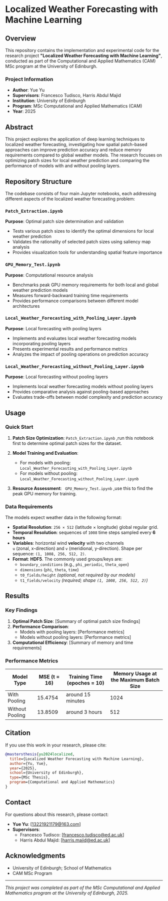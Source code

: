 # Localized Weather Forecasting with Machine Learning

## Overview

This repository contains the implementation and experimental code for the research project **"Localized Weather Forecasting with Machine Learning"**, conducted as part of the Computational and Applied Mathematics (CAM) MSc program at the University of Edinburgh.

### Project Information
- **Author**: Yue Yu
- **Supervisors**: Francesco Tudisco, Harris Abdul Majid
- **Institution**: University of Edinburgh
- **Program**: MSc Computational and Applied Mathematics (CAM)
- **Year**: 2025

## Abstract

This project explores the application of deep learning techniques to localized weather forecasting, investigating how spatial patch-based approaches can improve prediction accuracy and reduce memory requirements compared to global weather models. The research focuses on optimizing patch sizes for local weather prediction and comparing the performance of models with and without pooling layers.

## Repository Structure

The codebase consists of four main Jupyter notebooks, each addressing different aspects of the localized weather forecasting problem:

### `Patch_Extraction.ipynb`
**Purpose**: Optimal patch size determination and validation
- Tests various patch sizes to identify the optimal dimensions for local weather prediction
- Validates the rationality of selected patch sizes using saliency map analysis
- Provides visualization tools for understanding spatial feature importance

### `GPU_Memory_Test.ipynb`
**Purpose**: Computational resource analysis
- Benchmarks peak GPU memory requirements for both local and global weather prediction models
- Measures forward-backward training time requirements
- Provides performance comparisons between different model architectures

### `Local_Weather_Forecasting_with_Pooling_Layer.ipynb`
**Purpose**: Local forecasting with pooling layers
- Implements and evaluates local weather forecasting models incorporating pooling layers
- Presents experimental results and performance metrics
- Analyzes the impact of pooling operations on prediction accuracy

### `Local_Weather_Forecasting_without_Pooling_Layer.ipynb`
**Purpose**: Local forecasting without pooling layers
- Implements local weather forecasting models without pooling layers
- Provides comparative analysis against pooling-based approaches
- Evaluates trade-offs between model complexity and prediction accuracy


## Usage

### Quick Start

1. **Patch Size Optimization**:
   `Patch_Extraction.ipynb`
   ,run this notebook first to determine optimal patch sizes for the dataset.

2. **Model Training and Evaluation**:
   - For models with pooling: `Local_Weather_Forecasting_with_Pooling_Layer.ipynb`
   - For models without pooling: `Local_Weather_Forecasting_without_Pooling_Layer.ipynb`

3. **Resource Assessment**:
   ` GPU_Memory_Test.ipynb`
   ,use this to find the peak GPU memory for training.

### Data Requirements

The models expect weather data in the following format:
- **Spatial Resolution**: `256 × 512` (latitude × longitude) global regular grid.
- **Temporal Resolution**: sequences of `1008` time steps sampled every **6 hours**  
- **Variables**: horizontal wind **velocity** with two channels  
  `u` (zonal, x-direction) and `v` (meridional, y-direction). Shape per sequence:
  `(1, 1008, 256, 512, 2)`. 
- **Format**: **HDF5**. The commonly used groups/keys are:
  - `boundary_conditions` (e.g., `phi_periodic`, `theta_open`)
  - `dimensions` (`phi`, `theta`, `time`)
  - `t0_fields/height`  *(optional, not required by our models)*
  - `t1_fields/velocity`  *(required; shape `(1, 1008, 256, 512, 2)`)*

## Results

### Key Findings

1. **Optimal Patch Size**: [Summary of optimal patch size findings]
2. **Performance Comparison**: 
   - Models with pooling layers: [Performance metrics]
   - Models without pooling layers: [Performance metrics]
3. **Computational Efficiency**: [Summary of memory and time requirements]

### Performance Metrics

| Model Type | MSE (t = 16) | Training Time (epoches = 10) | Memory Usage at the Maximum Batch Size |
|------------|--------------|------------------------------|----------------------------------------|
| With Pooling | 15.4754 | around 15 minutes | 1024|
| Without Pooling | 13.8509 | around 3 hours | 512 |



## Citation

If you use this work in your research, please cite:

```bibtex
@mastersthesis{yu2024localized,
  title={Localized Weather Forecasting with Machine Learning},
  author={Yu, Yue},
  year={2025},
  school={University of Edinburgh},
  type={MSc Thesis},
  program={Computational and Applied Mathematics}
}
```


## Contact

For questions about this research, please contact:
- **Yue Yu**: [13221921179@163.com]
- **Supervisors**: 
  - Francesco Tudisco: [francesco.tudisco@ed.ac.uk]
  - Harris Abdul Majid: [harris.majid@ed.ac.uk]

## Acknowledgments

- University of Edinburgh; School of Mathematics
- CAM MSc Program

---

*This project was completed as part of the MSc Computational and Applied Mathematics program at the University of Edinburgh, 2025.*
